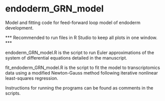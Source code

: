 # endoderm_GRN_model
Model and fitting code for feed-forward loop model of endoderm development.

*** Recommended to run files in R Studio to keep all plots in one window. ***

endoderm_GRN_model.R is the script to run Euler approximations of the system of differential equations detailed in the manuscript.

fit_endoderm_GRN_model.R is the script to fit the model to transcriptomics data using a modified Newton-Gauss method following iterative nonlinear least-squares regression.

Instructions for running the programs can be found as comments in the scripts.
